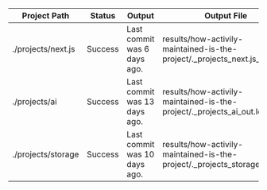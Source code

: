 | Project Path | Status | Output | Output File | Error File |
| --- | --- | --- | --- | --- |
| ./projects/next.js | Success | Last commit was 6 days ago. | results/how-activily-maintained-is-the-project/._projects_next.js_out.log | results/how-activily-maintained-is-the-project/._projects_next.js_err.log |
| ./projects/ai | Success | Last commit was 13 days ago. | results/how-activily-maintained-is-the-project/._projects_ai_out.log | results/how-activily-maintained-is-the-project/._projects_ai_err.log |
| ./projects/storage | Success | Last commit was 10 days ago. | results/how-activily-maintained-is-the-project/._projects_storage_out.log | results/how-activily-maintained-is-the-project/._projects_storage_err.log |